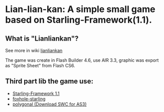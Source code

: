 Lian-lian-kan: A simple small game based on Starling-Framework(1.1). 
================================================

What is "Lianliankan"?
-----------------

See more in wiki [lianliankan](http://zh.wikipedia.org/wiki/%E8%BF%9E%E8%BF%9E%E7%9C%8B)

The game was create in Flash Builder 4.6, use AIR 3.3, graphic was export as "Sprite Sheet" from Flash CS6.


Third part lib the game use:
------------------------------------------------

* [Starling-Framework 1.1](http://www.starling-framework.org)
* [foxhole-starling](https://github.com/joshtynjala/foxhole-starling)
* [polygonal (Download SWC for AS3)](http://polygonal.github.com/ds/)


